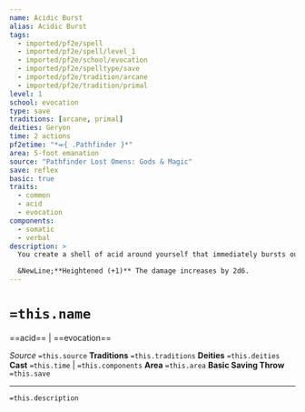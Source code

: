```yaml
---
name: Acidic Burst
alias: Acidic Burst
tags:
  - imported/pf2e/spell
  - imported/pf2e/spell/level_1
  - imported/pf2e/school/evocation
  - imported/pf2e/spelltype/save
  - imported/pf2e/tradition/arcane
  - imported/pf2e/tradition/primal
level: 1
school: evocation
type: save
traditions: [arcane, primal]
deities: Geryon
time: 2 actions
pf2etime: "*⬺{ .Pathfinder }*"
area: 5-foot emanation
source: "Pathfinder Lost Omens: Gods & Magic"
save: reflex
basic: true
traits:
  - common
  - acid
  - evocation
components:
  - somatic
  - verbal
description: >
  You create a shell of acid around yourself that immediately bursts outward, dealing 2d6 acid damage to each creature in the area.

  &NewLine;**Heightened (+1)** The damage increases by 2d6.
---
```

# `=this.name`
==acid== | ==evocation==

*Source* `=this.source`
**Traditions** `=this.traditions`
**Deities** `=this.deities`
**Cast** `=this.time` | `=this.components`
**Area** `=this.area`
**Basic Saving Throw** `=this.save`

***
`=this.description`